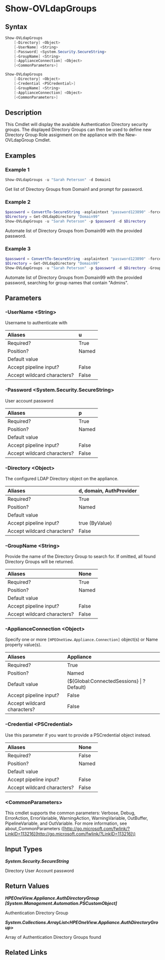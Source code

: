 ﻿---
description: List Directory Groups from the configured LDAP Directory.
---

# Show-OVLdapGroups

## Syntax

```powershell
Show-OVLdapGroups
    [-Directory] <Object>
    [-UserName] <String>
    [-Password] <System.Security.SecureString>
    [-GroupName] <String>
    [-ApplianceConnection] <Object>
    [<CommonParameters>]
```

```powershell
Show-OVLdapGroups
    [-Directory] <Object>
    [-Credential <PSCredential>]
    [-GroupName] <String>
    [-ApplianceConnection] <Object>
    [<CommonParameters>]
```

## Description

This Cmdlet will display the available Authentication Directory security groups.  The displayed Directory Groups can then be used to define new Directory Group Role assignment on the appliance with the New-OVLdapGroup Cmdlet.

## Examples

###  Example 1 

```powershell
Show-OVLdapGroups -u "Sarah Peterson" -d Domain1
```

Get list of Directory Groups from Domain1 and prompt for password.

###  Example 2 

```powershell
$password = ConvertTo-SecureString -asplaintext "password123890" -force
$Directory = Get-OVLdapDirectory "Domain99"
Show-OVLdapGroups -u "Sarah Peterson" -p $password -d $Directory
```

Automate list of Directory Groups from Domain99 with the provided password.

###  Example 3 

```powershell
$password = ConvertTo-SecureString -asplaintext "password123890" -force
$Directory = Get-OVLdapDirectory "Domain99"
Show-OVLdapGroups -u "Sarah Peterson" -p $password -d $Directory -GroupName "Admins"
```

Automate list of Directory Groups from Domain99 with the provided password, searching for group names that contain "Admins".

## Parameters

### -UserName &lt;String&gt;

Username to authenticate with

| Aliases | u |
| :--- | :--- |
| Required? | True |
| Position? | Named |
| Default value |  |
| Accept pipeline input? | False |
| Accept wildcard characters? | False |

### -Password &lt;System.Security.SecureString&gt;

User account password

| Aliases | p |
| :--- | :--- |
| Required? | True |
| Position? | Named |
| Default value |  |
| Accept pipeline input? | False |
| Accept wildcard characters? | False |

### -Directory &lt;Object&gt;

The configured LDAP Directory object on the appliance.

| Aliases | d, domain, AuthProvider |
| :--- | :--- |
| Required? | True |
| Position? | Named |
| Default value |  |
| Accept pipeline input? | true (ByValue) |
| Accept wildcard characters? | False |

### -GroupName &lt;String&gt;

Provide the name of the Directory Group to search for.  If omitted, all found Directory Groups will be returned.

| Aliases | None |
| :--- | :--- |
| Required? | True |
| Position? | Named |
| Default value |  |
| Accept pipeline input? | False |
| Accept wildcard characters? | False |

### -ApplianceConnection &lt;Object&gt;

Specify one or more `[HPEOneView.Appliance.Connection]` object(s) or Name property value(s).

| Aliases | Appliance |
| :--- | :--- |
| Required? | True |
| Position? | Named |
| Default value | (${Global:ConnectedSessions} &vert; ? Default) |
| Accept pipeline input? | False |
| Accept wildcard characters? | False |

### -Credential &lt;PSCredential&gt;

Use this parameter if you want to provide a PSCredential object instead.

| Aliases | None |
| :--- | :--- |
| Required? | False |
| Position? | Named |
| Default value |  |
| Accept pipeline input? | False |
| Accept wildcard characters? | False |

### &lt;CommonParameters&gt;

This cmdlet supports the common parameters: Verbose, Debug, ErrorAction, ErrorVariable, WarningAction, WarningVariable, OutBuffer, PipelineVariable, and OutVariable. For more information, see about\_CommonParameters \([http://go.microsoft.com/fwlink/?LinkID=113216](http://go.microsoft.com/fwlink/?LinkID=113216)\)

## Input Types

_**System.Security.SecureString**_

Directory User Account password

## Return Values

_**HPEOneView.Appliance.AuthDirectoryGroup [System.Management.Automation.PSCustomObject]**_

Authentication Directory Group

_**System.Collections.ArrayList<HPEOneView.Appliance.AuthDirectoryGroup>**_

Array of Authentication Directory Groups found

## Related Links

